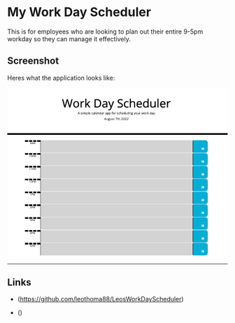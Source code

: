 # My Work Day Scheduler

This is for employees who are looking to plan out their entire 9-5pm workday so they can manage it effectively.

## Screenshot 

Heres what the application looks like:

![Work Day Scheduler](./Screen%20Shot%202022-08-07%20at%207.51.33%20PM.png)

---

## Links 

* (https://github.com/leothoma88/LeosWorkDayScheduler)

* ()
